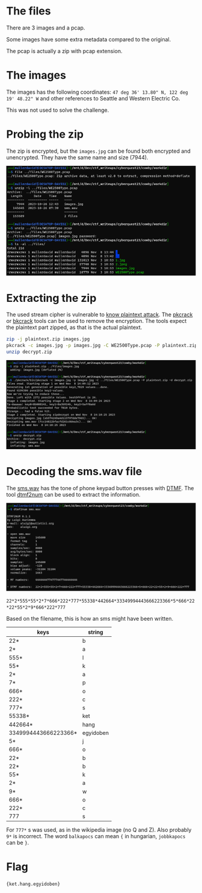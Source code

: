 # The files

There are 3 images and a pcap. 

Some images have some extra metadata compared to the original.

The pcap is actually a zip with pcap extension.

# The images

The images has the following coordinates: `47 deg 36' 13.80" N, 122 deg 19' 48.22" W` and other references to Seattle and Western Electric Co.

This was not used to solve the challenge.

# Probing the zip

The zip is encrypted, but the `images.jpg` can be found both encrypted and unencrypted. They have the same name and size (7944).

![](screenshots/1.png)

# Extracting the zip

The used stream cipher is vulnerable to [know plaintext attack](https://math.ucr.edu/~mike/zipattacks.pdf). The [pkcrack](https://github.com/keyunluo/pkcrack) or [bkcrack](https://github.com/kimci86/bkcrack) tools can be used to remove the encryption. The tools expect the plaintext part zipped, as that is the actual plaintext.

```bash
zip -j plaintext.zip images.jpg
pkcrack -c images.jpg -p images.jpg -C WE2500Type.pcap -P plaintext.zip -d decrypt.zip
unzip decrypt.zip
```

![](screenshots/2.png)

# Decoding the sms.wav file

The [sms.wav](workdir/sms.wav) has the tone of phone keypad button presses with [DTMF](https://en.wikipedia.org/wiki/Dual-tone_multi-frequency_signaling). The tool [dtmf2num](http://aluigi.altervista.org/mytoolz.htm#dtmf2num) can be used to extract the information.

![](screenshots/3.png)

`22*2*555*55*2*7*666*222*777*55338*442664*33349994443666223366*5*666*22*22*55*2*9*666*222*777`

Based on the filename, this is how an sms might have been written. 

| keys | string |
| --- | --- |
| 22* |b |
| 2* | a |
| 555* | l |
| 55* | k |
| 2* | a |
| 7* | p |
| 666* | o |
| 222* | c |
| 777* | s |
| 55338* | ket |
| 442664* | hang |
| 3349994443666223366* | egyidoben |
| 5* | j |
| 666* | o |
| 22* | b |
| 22* | b |
| 55* | k |
| 2* | a |
| 9* | w |
| 666* | o |
| 222* | c |
| 777 | s |

For `777*` s was used, as in the wikipedia image (no Q and Z). Also probably `9*` is incorrect. The word `balkapocs` can mean `{` in hungarian, `jobbkapocs` can be `}`.

# Flag

`{ket.hang.egyidoben}`